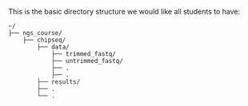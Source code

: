 This is the basic directory structure we would like all students to have:

```
~/
├── ngs_course/
    ├── chipseq/
        ├── data/
            ├── trimmed_fastq/
            ├── untrimmed_fastq/
            ├── .
            ├── .
        ├── results/
        ├── .
        └── .
```
